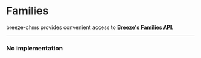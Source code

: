# Families

breeze-chms provides convenient access to **[Breeze's Families API](https://app.breezechms.com/api#families)**.

---

### No implementation
